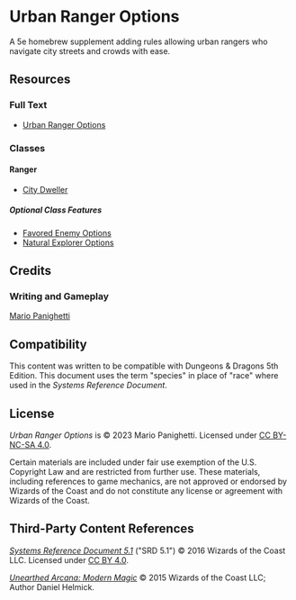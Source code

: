 # Urban Ranger Options

A 5e homebrew supplement adding rules allowing urban rangers who navigate city streets and crowds with ease.

## Resources

### Full Text

- [Urban Ranger Options](main.md)

### Classes

#### Ranger

- [City Dweller](main.md#city-dweller)

##### Optional Class Features

- [Favored Enemy Options](main.md#favored-enemy-options)
- [Natural Explorer Options](main.md##natural-explorer-options)


## Credits

### Writing and Gameplay

[Mario Panighetti](https://mario.panighetti.net)

## Compatibility

This content was written to be compatible with Dungeons & Dragons 5th Edition. This document uses the term "species" in place of "race" where used in the _Systems Reference Document_.

## License

_Urban Ranger Options_ is © 2023 Mario Panighetti. Licensed under [CC BY-NC-SA 4.0](https://creativecommons.org/licenses/by-nc-sa/4.0/legalcode).

Certain materials are included under fair use exemption of the U.S. Copyright Law and are restricted from further use. These materials, including references to game mechanics, are not approved or endorsed by Wizards of the Coast and do not constitute any license or agreement with Wizards of the Coast.

## Third-Party Content References

_[Systems Reference Document 5.1](https://dnd.wizards.com/resources/systems-reference-document)_ ("SRD 5.1") © 2016 Wizards of the Coast LLC. Licensed under [CC BY 4.0](https://creativecommons.org/licenses/by/4.0/legalcode).

_[Unearthed Arcana: Modern Magic](https://media.wizards.com/2015/downloads/dnd/UA_ModernMagic.pdf)_ © 2015 Wizards of the Coast LLC; Author Daniel Helmick.

